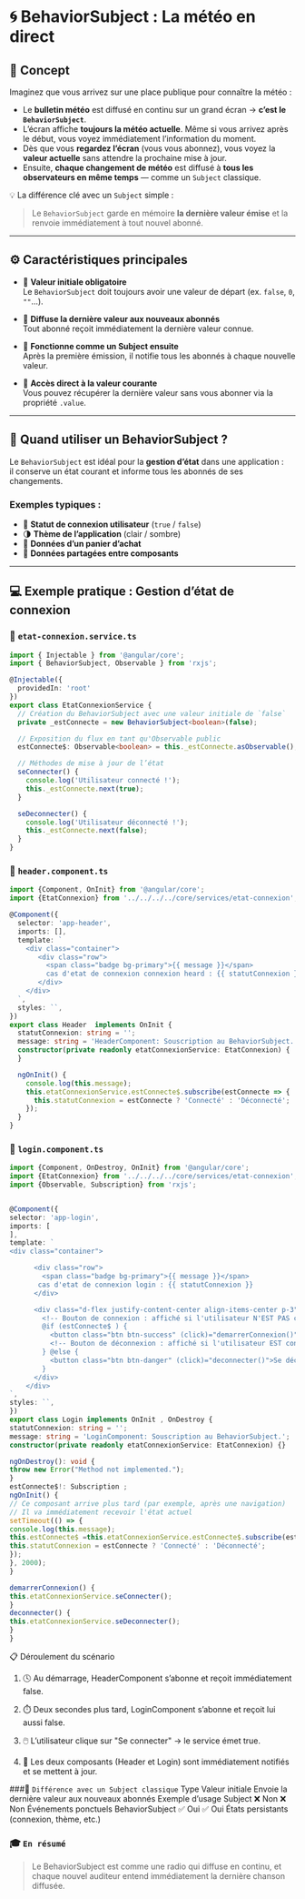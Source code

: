 # 🌀 BehaviorSubject : La météo en direct

## 🧠 Concept

Imaginez que vous arrivez sur une place publique pour connaître la météo :

- Le **bulletin météo** est diffusé en continu sur un grand écran → **c’est le `BehaviorSubject`**.
- L’écran affiche **toujours la météo actuelle**. Même si vous arrivez après le début, vous voyez immédiatement l’information du moment.
- Dès que vous **regardez l’écran** (vous vous abonnez), vous voyez la **valeur actuelle** sans attendre la prochaine mise à jour.
- Ensuite, **chaque changement de météo** est diffusé à **tous les observateurs en même temps** — comme un `Subject` classique.

💡 La différence clé avec un `Subject` simple :
> Le `BehaviorSubject` garde en mémoire **la dernière valeur émise** et la renvoie immédiatement à tout nouvel abonné.

---

## ⚙️ Caractéristiques principales

- 🔹 **Valeur initiale obligatoire**  
  Le `BehaviorSubject` doit toujours avoir une valeur de départ (ex. `false`, `0`, `""`...).

- 🔹 **Diffuse la dernière valeur aux nouveaux abonnés**  
  Tout abonné reçoit immédiatement la dernière valeur connue.

- 🔹 **Fonctionne comme un Subject ensuite**  
  Après la première émission, il notifie tous les abonnés à chaque nouvelle valeur.

- 🔹 **Accès direct à la valeur courante**  
  Vous pouvez récupérer la dernière valeur sans vous abonner via la propriété `.value`.

---

## 🧭 Quand utiliser un BehaviorSubject ?

Le `BehaviorSubject` est idéal pour la **gestion d’état** dans une application :  
il conserve un état courant et informe tous les abonnés de ses changements.

### Exemples typiques :
- 👤 **Statut de connexion utilisateur** (`true` / `false`)
- 🌗 **Thème de l’application** (clair / sombre)
- 🛒 **Données d’un panier d’achat**
- 📡 **Données partagées entre composants**

---

## 💻 Exemple pratique : Gestion d’état de connexion

### 📁 `etat-connexion.service.ts`

```typescript
import { Injectable } from '@angular/core';
import { BehaviorSubject, Observable } from 'rxjs';

@Injectable({
  providedIn: 'root'
})
export class EtatConnexionService {
  // Création du BehaviorSubject avec une valeur initiale de `false`
  private _estConnecte = new BehaviorSubject<boolean>(false);

  // Exposition du flux en tant qu'Observable public
  estConnecte$: Observable<boolean> = this._estConnecte.asObservable();

  // Méthodes de mise à jour de l’état
  seConnecter() {
    console.log('Utilisateur connecté !');
    this._estConnecte.next(true);
  }

  seDeconnecter() {
    console.log('Utilisateur déconnecté !');
    this._estConnecte.next(false);
  }
}
```

### 🧩 `header.component.ts`

```typescript
import {Component, OnInit} from '@angular/core';
import {EtatConnexion} from '../../../../core/services/etat-connexion';

@Component({
  selector: 'app-header',
  imports: [],
  template: `
    <div class="container">
       <div class="row">
         <span class="badge bg-primary">{{ message }}</span>
         cas d'etat de connexion connexion heard : {{ statutConnexion }}
       </div>
    </div>
  `,
  styles: ``,
})
export class Header  implements OnInit {
  statutConnexion: string = '';
  message: string = 'HeaderComponent: Souscription au BehaviorSubject.';
  constructor(private readonly etatConnexionService: EtatConnexion) {
  }

  ngOnInit() {
    console.log(this.message);
    this.etatConnexionService.estConnecte$.subscribe(estConnecte => {
      this.statutConnexion = estConnecte ? 'Connecté' : 'Déconnecté';
    });
  }
}
```


### 🧩 `login.component.ts`
```typescript
import {Component, OnDestroy, OnInit} from '@angular/core';
import {EtatConnexion} from '../../../../core/services/etat-connexion';
import {Observable, Subscription} from 'rxjs';


@Component({
selector: 'app-login',
imports: [
],
template: `
<div class="container">

      <div class="row">
        <span class="badge bg-primary">{{ message }}</span>
       cas d'etat de connexion login : {{ statutConnexion }}
      </div>

      <div class="d-flex justify-content-center align-items-center p-3">
        <!-- Bouton de connexion : affiché si l'utilisateur N'EST PAS connecté -->
        @if (estConnecte$ ) {
          <button class="btn btn-success" (click)="demarrerConnexion()">Se connecter</button>
          <!-- Bouton de déconnexion : affiché si l'utilisateur EST connecté -->
        } @else {
          <button class="btn btn-danger" (click)="deconnecter()">Se déconnecter</button>
        }
      </div>
    </div>
`,
styles: ``,
})
export class Login implements OnInit , OnDestroy {
statutConnexion: string = '';
message: string = 'LoginComponent: Souscription au BehaviorSubject.';
constructor(private readonly etatConnexionService: EtatConnexion) {}

ngOnDestroy(): void {
throw new Error("Method not implemented.");
}
estConnecte$!: Subscription ;
ngOnInit() {
// Ce composant arrive plus tard (par exemple, après une navigation)
// Il va immédiatement recevoir l'état actuel
setTimeout(() => {
console.log(this.message);
this.estConnecte$ =this.etatConnexionService.estConnecte$.subscribe(estConnecte => {
this.statutConnexion = estConnecte ? 'Connecté' : 'Déconnecté';
});
}, 2000);
}

demarrerConnexion() {
this.etatConnexionService.seConnecter();
}
deconnecter() {
this.etatConnexionService.seDeconnecter();
}
}
```
📋 Déroulement du scénario

1. 🕓 Au démarrage, HeaderComponent s’abonne et reçoit immédiatement false.

2. ⏱️ Deux secondes plus tard, LoginComponent s’abonne et reçoit lui aussi false.

3. 🖱️ L’utilisateur clique sur "Se connecter" → le service émet true.

4. 🔁 Les deux composants (Header et Login) sont immédiatement notifiés et se mettent à jour.

###🧩 `Différence avec un Subject classique`
Type	           Valeur initiale	Envoie la dernière valeur aux nouveaux abonnés	Exemple d’usage
Subject	             ❌ Non	      ❌ Non	                                        Événements ponctuels
BehaviorSubject	     ✅ Oui	      ✅ Oui	                                        États persistants (connexion, thème, etc.)

### 🎓 `En résumé`

> Le BehaviorSubject est comme une radio qui diffuse en continu,
> et chaque nouvel auditeur entend immédiatement la dernière chanson diffusée.
